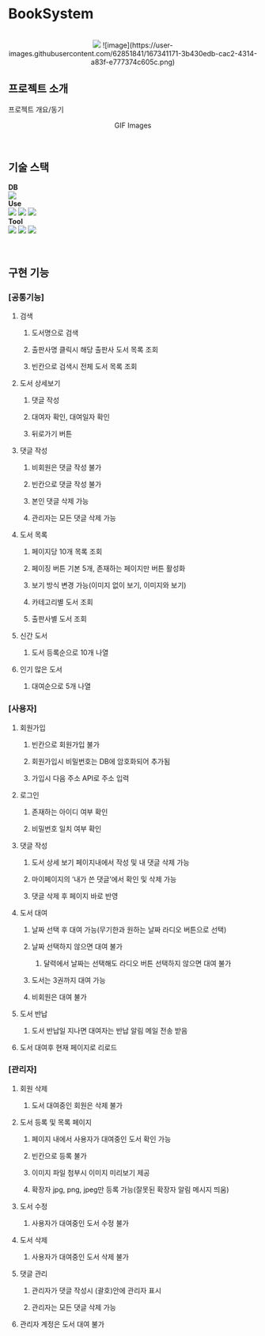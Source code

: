 # BookSystem

<p align="center">
  <br>
  <img src="./images/common/logo-sample.jpeg">
  ![image](https://user-images.githubusercontent.com/62851841/167341171-3b430edb-cac2-4314-a83f-e777374c605c.png)
  <br>
</p>


## 프로젝트 소개

<p align="justify">
프로젝트 개요/동기
</p>

<p align="center">
GIF Images
</p>

<br>

## 기술 스택
**DB**
<br>
<img src="https://img.shields.io/badge/MariaDB-003545?style=flat&logo=MariaDB&logoColor=white"/>
<br>
**Use**<br>
<img src="https://img.shields.io/badge/React.js-61DAFB?style=flat&logo=React&logoColor=white"/>
<img src="https://img.shields.io/badge/SpringBoot-6DB33F?style=flat&logo=Spring%20Boot&logoColor=white"/>
<img src="https://img.shields.io/badge/Bootstrap-7952B3?style=flat&logo=Bootstrap&logoColor=white"/>
<br>
**Tool**<br>
<img src="https://img.shields.io/badge/Visual Studio Code-007ACC?style=flat&logo=Visual%20Studio%20Code&logoColor=white"/>
<img src="https://img.shields.io/badge/Eclipse IDE-2C2255?style=flat&logo=Eclipse%20IDE&logoColor=white"/>
<img src="https://img.shields.io/badge/Postman-FF6C37?style=flat&logo=Postman&logoColor=white"/>


<br>

## 구현 기능

### [공통기능]
1.  검색
    

	1.  도서명으로 검색
	    
	2.  출판사명 클릭시 해당 출판사 도서 목록 조회
	    
	3.  빈칸으로 검색시 전체 도서 목록 조회
    

3.  도서 상세보기
    

	1.  댓글 작성
	    
	2.  대여자 확인, 대여일자 확인
	    
	3.  뒤로가기 버튼
	    

5.  댓글 작성
    

	1.  비회원은 댓글 작성 불가
	    
	2.  빈칸으로 댓글 작성 불가
	    
	3.  본인 댓글 삭제 가능
	    
	4.  관리자는 모든 댓글 삭제 가능
    

7.  도서 목록
    

	1.  페이지당 10개 목록 조회
	    
	2.  페이징 버튼 기본 5개, 존재하는 페이지만 버튼 활성화
	    
	3.  보기 방식 변경 가능(이미지 없이 보기, 이미지와 보기)
	    
	4.  카테고리별 도서 조회
	    
	5.  출판사별 도서 조회
    

9.  신간 도서
    

	1.  도서 등록순으로 10개 나열
    

11.  인기 많은 도서
    

		1.  대여순으로 5개 나열

### [사용자]
1.  회원가입
    

	1.  빈칸으로 회원가입 불가
	 
	2.  회원가입시 비밀번호는 DB에 암호화되어 추가됨

	3.  가입시 다음 주소 API로 주소 입력  
    

3.  로그인
    

	1.  존재하는 아이디 여부 확인
	    
	2.  비밀번호 일치 여부 확인
    

5.  댓글 작성
    

	1.  도서 상세 보기 페이지내에서 작성 및 내 댓글 삭제 가능
	    
	2.  마이페이지의 ‘내가 쓴 댓글’에서 확인 및 삭제 가능
	    
	3.  댓글 삭제 후 페이지 바로 반영
    

7.  도서 대여
    
	
	1.  날짜 선택 후 대여 가능(무기한과 원하는 날짜 라디오 버튼으로 선택)
	    
	2.  날짜 선택하지 않으면 대여 불가
	    

		1.  달력에서 날짜는 선택해도 라디오 버튼 선택하지 않으면 대여 불가
	    

	4.  도서는 3권까지 대여 가능
	    
	5.  비회원은 대여 불가
    

9.  도서 반납
    
	1.  도서 반납일 지나면 대여자는 반납 알림 메일 전송 받음
    
11.  도서 대여후 현재 페이지로 리로드

### [관리자]
1.  회원 삭제
    

	1.  도서 대여중인 회원은 삭제 불가
    

3.  도서 등록 및 목록 페이지
    

	1.  페이지 내에서 사용자가 대여중인 도서 확인 가능
    
	2.  빈칸으로 등록 불가
	    
	3.  이미지 파일 첨부시 이미지 미리보기 제공
	
	4.  확장자 jpg, png, jpeg만 등록 가능(잘못된 확장자 알림 메시지 띄움)
    

5.  도서 수정
    

	1.  사용자가 대여중인 도서 수정 불가
    

7.  도서 삭제
    

	1.  사용자가 대여중인 도서 삭제 불가
    

9.  댓글 관리
    

	1.  관리자가 댓글 작성시 (괄호)안에 관리자 표시
	    
	2.  관리자는 모든 댓글 삭제 가능
    

11.  관리자 계정은 도서 대여 불가

